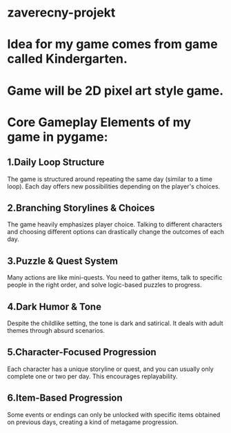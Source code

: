 # zaverecny-projekt
# Idea for my game comes from game called Kindergarten.
# Game will be 2D pixel art style game.
# Core Gameplay Elements of my game in pygame:

1.Daily Loop Structure
---------------------------------
The game is structured around repeating the same day (similar to a time loop). Each day offers new possibilities depending on the player's choices.

2.Branching Storylines & Choices
---------------------------------
The game heavily emphasizes player choice. Talking to different characters and choosing different options can drastically change the outcomes of each day.

3.Puzzle & Quest System
---------------------------------
Many actions are like mini-quests. You need to gather items, talk to specific people in the right order, and solve logic-based puzzles to progress.

4.Dark Humor & Tone
---------------------------------
Despite the childlike setting, the tone is dark and satirical. It deals with adult themes through absurd scenarios.

5.Character-Focused Progression
---------------------------------
Each character has a unique storyline or quest, and you can usually only complete one or two per day. This encourages replayability.

6.Item-Based Progression
---------------------------------
Some events or endings can only be unlocked with specific items obtained on previous days, creating a kind of metagame progression.

